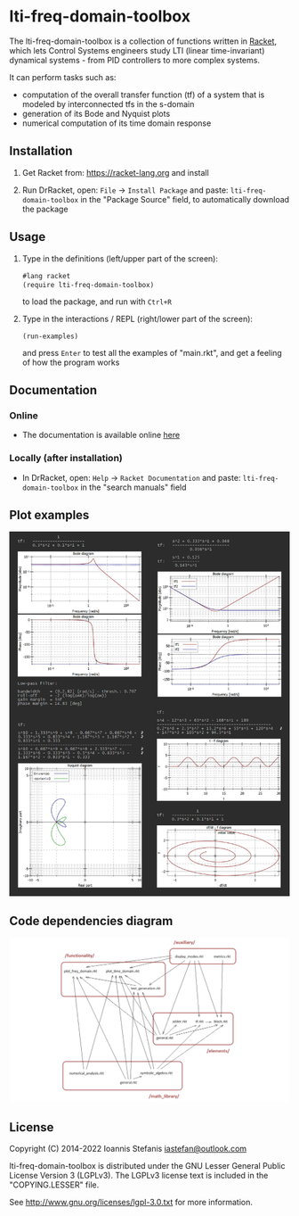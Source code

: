 lti-freq-domain-toolbox
=======================

The lti-freq-domain-toolbox is a collection of functions written in [Racket](https://racket-lang.org), which lets Control Systems engineers study LTI (linear time-invariant) dynamical systems - from PID controllers to more complex systems.

It can perform tasks such as:
* computation of the overall transfer function (tf) of a system that is modeled by interconnected tfs in the s-domain
* generation of its Bode and Nyquist plots
* numerical computation of its time domain response

## Installation

1. Get Racket from: https://racket-lang.org and install

2. Run DrRacket, open: ```File``` -> ```Install Package``` and paste: ```lti-freq-domain-toolbox``` in the "Package Source" field, to automatically download the package

## Usage

1. Type in the definitions (left/upper part of the screen):
   ```
   #lang racket
   (require lti-freq-domain-toolbox)
   ```
   to load the package, and run with ```Ctrl+R```

2. Type in the interactions / REPL (right/lower part of the screen):
   ```
   (run-examples)
   ```
   and press ```Enter``` to test all the examples of "main.rkt", and get a feeling of how the program works

## Documentation

### Online

* The documentation is available online [here](https://docs.racket-lang.org/lti-freq-domain-toolbox/index.html)

### Locally (after installation)

* In DrRacket, open: ```Help``` -> ```Racket Documentation``` and paste: ```lti-freq-domain-toolbox``` in the "search manuals" field

## Plot examples

![plot examples](https://github.com/iastefan/lti-freq-domain-toolbox/blob/master/plots.png)

## Code dependencies diagram

![dependencies](https://github.com/iastefan/lti-freq-domain-toolbox/blob/master/dependencies.png)


## License

Copyright (C) 2014-2022  Ioannis Stefanis <iastefan@outlook.com>

lti-freq-domain-toolbox is distributed under the GNU Lesser General Public License Version 3 (LGPLv3). 
The LGPLv3 license text is included in the "COPYING.LESSER" file.

See http://www.gnu.org/licenses/lgpl-3.0.txt for more information.
